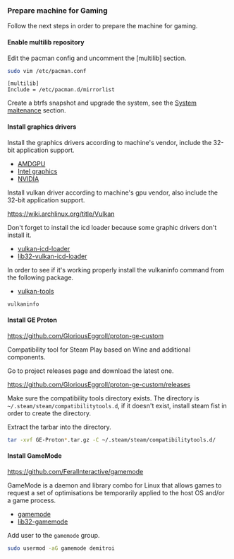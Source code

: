 ### Prepare machine for Gaming

Follow the next steps in order to prepare the machine for gaming.

#### Enable multilib repository

Edit the pacman config and uncomment the [multilib] section.

```sh
sudo vim /etc/pacman.conf
```

```
[multilib]
Include = /etc/pacman.d/mirrorlist
```

Create a btrfs snapshot and upgrade the system, see the [System maitenance](howtos/system-maintenance.md) section.

#### Install graphics drivers

Install the graphics drivers according to machine's vendor, include the 32-bit application support.

- [AMDGPU](https://wiki.archlinux.org/title/AMDGPU)
- [Intel graphics](https://wiki.archlinux.org/title/Intel_graphics)
- [NVIDIA](https://wiki.archlinux.org/title/NVIDIA)

Install vulkan driver according to machine's gpu vendor, also include the 32-bit application support.

https://wiki.archlinux.org/title/Vulkan

Don't forget to install the icd loader because some graphic drivers don't install it.

- [vulkan-icd-loader](https://archlinux.org/packages/extra/x86_64/vulkan-icd-loader/)
- [lib32-vulkan-icd-loader](https://archlinux.org/packages/multilib/x86_64/lib32-vulkan-icd-loader/)

In order to see if it's working properly install the vulkaninfo command from the following package.

- [vulkan-tools](https://archlinux.org/packages/extra/x86_64/vulkan-tools/)

```sh
vulkaninfo
```

#### Install GE Proton

https://github.com/GloriousEggroll/proton-ge-custom

Compatibility tool for Steam Play based on Wine and additional components.

Go to project releases page and download the latest one.

https://github.com/GloriousEggroll/proton-ge-custom/releases

Make sure the compatibility tools directory exists. The directory is ```~/.steam/steam/compatibilitytools.d```, if it doesn't exist, install steam fist in order to create the directory.

Extract the tarbar into the directory.

```sh
tar -xvf GE-Proton*.tar.gz -C ~/.steam/steam/compatibilitytools.d/
```

#### Install GameMode

https://github.com/FeralInteractive/gamemode

GameMode is a daemon and library combo for Linux that allows games to request a set of optimisations be temporarily applied to the host OS and/or a game process.

- [gamemode](https://archlinux.org/packages/extra/x86_64/gamemode/)
- [lib32-gamemode](https://archlinux.org/packages/?name=lib32-gamemode)

Add user to the ```gamemode``` group.

```sh
sudo usermod -aG gamemode demitroi
```
